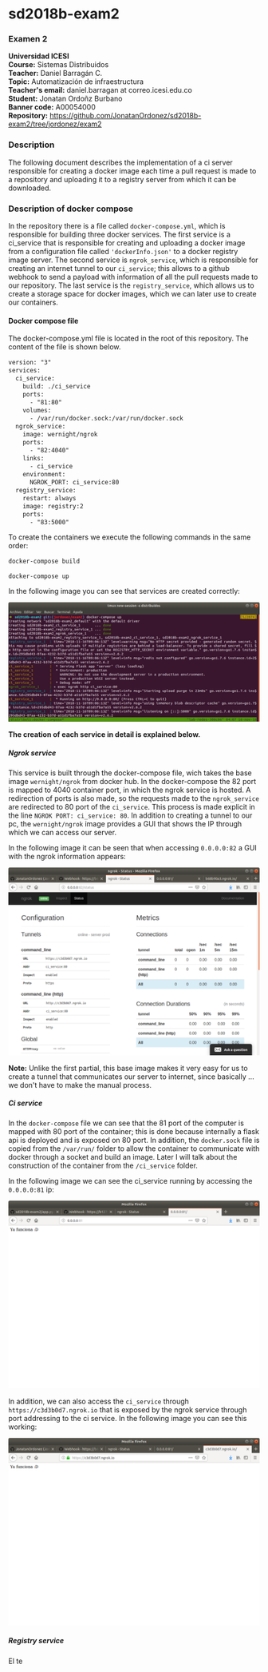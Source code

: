 # sd2018b-exam2
### Examen 2
**Universidad ICESI**  
**Course:** Sistemas Distribuidos  
**Teacher:** Daniel Barragán C.  
**Topic:** Automatización de infraestructura  
**Teacher's email:** daniel.barragan at correo.icesi.edu.co  
**Student:** Jonatan Ordoñz Burbano  
**Banner code:** A00054000  
**Repository:** https://github.com/JonatanOrdonez/sd2018b-exam2/tree/jordonez/exam2

### Description
The following document describes the implementation of a ci server responsible for creating a docker image each time a pull request is made to a repository and uploading it to a registry server from which it can be downloaded.

### Description of docker compose
In the repository there is a file called ``docker-compose.yml``, which is responsible for building three docker services. The first service is a ci_service that is responsible for creating
and uploading a docker image from a configuration file called ``'dockerInfo.json'`` to a docker registry image server. The second service is ``ngrok_service``, which is responsible for creating an internet tunnel to our ``ci_service``; this allows to a github webhook to send a payload with information of all the pull requests made to our repository. The last service is the ``registry_service``, which allows us to create a storage space for docker images, which we can later use to create our containers.

#### Docker compose file
The docker-compose.yml file is located in the root of this repository. The content of the file is shown below.

```
version: "3"
services:
  ci_service:
    build: ./ci_service
    ports:
      - "81:80"
    volumes:
      - /var/run/docker.sock:/var/run/docker.sock
  ngrok_service:
    image: wernight/ngrok
    ports:
      - "82:4040"
    links:
      - ci_service
    environment:
      NGROK_PORT: ci_service:80
  registry_service:
    restart: always
    image: registry:2
    ports:
      - "83:5000"
```
To create the containers we execute the following commands in the same order:
```
docker-compose build
```
```
docker-compose up
```
In the following image you can see that services are created correctly:

![](images/maquinas_subidas.png)

**The creation of each service in detail is explained below.**
##### Ngrok service
This service is built through the docker-compose file, wich takes the base image ``wernight/ngrok`` from docker hub. In the docker-compose the 82 port is mapped to 4040 container port, in which the ngrok service is hosted. A redirection of ports is also made, so the requests made to the ``ngrok_service`` are redirected to 80 port of the ``ci_service``. This process is made explicit in the line ``NGROK PORT: ci_service: 80``. In addition to creating a tunnel to our pc, the ``wernight/ngrok`` image provides a GUI that shows the IP through which we can access our server.

In the following image it can be seen that when accessing ``0.0.0.0:82`` a GUI with the ngrok information appears:

![](images/ngrok_con_ip.png)

**Note:** Unlike the first partial, this base image makes it very easy for us to create a tunnel that communicates our server to internet, since basically ... we don't have to make the manual process.

##### Ci service
In the ``docker-compose`` file we can see that the 81 port of the computer is mapped with 80 port of the container; this is done because internally a flask api is deployed and is exposed on 80 port. In addition, the ``docker.sock`` file is copied from the ``/var/run/`` folder to allow the container to communicate with docker through a socket and build an image. Later I will talk about the construction of the container from the ``/ci_service`` folder.

In the following image we can see the ci_service running by accessing the ``0.0.0.0:81`` ip:

![](images/ci_funciona.png)

In addition, we can also access the ``ci_service`` through ``https://c3d3b0d7.ngrok.io`` that is exposed by the ngrok service through port addressing to the ci service. In the following image you can see this working:

![](images/ci_con_ngrok.png)

##### Registry service
El te

